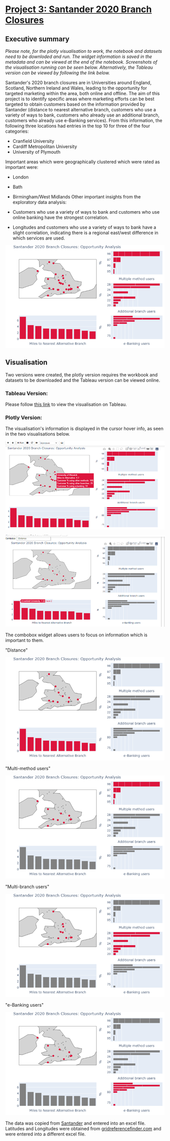 # [Project 3: Santander 2020 Branch Closures](https://github.com/mthorp363/santander_branch_closures/blob/master/Closures_2020.ipynb)
## Executive summary

*Please note, for the plotly visualisation to work, the notebook and datasets need to be downloded and run. The widget information is saved in the metadata and can be viewed at the end of the notebook. Screenshots of the visualisation running can be seen below. Alternatively, the Tableau version can be viewed by following the link below.*

Santander's 2020 branch closures are in Universities around England, Scotland, Northern Ireland and Wales, leading to the opportunity for targeted marketing within the area, both online and offline. The aim of this project is to identify specific areas where marketing efforts can be best targeted to obtain customers based on the information provided by Santander (distance to nearest alternative branch, customers who use a variety of ways to bank, customers who already use an additional branch, customers who already use e-Banking services). From this information, the following three locations had entries in the top 10 for three of the four categories:

- Cranfield University
- Cardiff Metropolitan University
- University of Plymouth

Important areas which were geographically clustered which were rated as important were:

- London
- Bath
- Birmingham/West Midlands
Other important insights from the exploratory data analysis:

- Customers who use a variety of ways to bank and customers who use online banking have the strongest correlation.
- Longitudes and customers who use a variety of ways to bank have a slight correlation, indicating there is a regional east/west difference in which services are used.

![Visualisation: Important](newplot.png "Important branch closure locations")

## Visualisation

Two versions were created, the plotly version requires the workbook and datasets to be downloaded and the Tableau version can be viewed online.

### Tableau Version:

Please follow [this link](https://public.tableau.com/views/Santander2020BranchClosures/Dashboard1?:language=en-GB&:retry=yes&:display_count=y&:origin=viz_share_link) to view the visualisation on Tableau.


### Plotly Version:

The visualisation's information is displayed in the cursor hover info, as seen in the two visualisations below.

![Visualisation: hoverinfo](hoverinfo.png "Hover info")

![Visualisation: hoverinfo2](hoverinfo2.png "Hover info 2")

The combobox widget allows users to focus on information which is important to them.

"Distance"

![Visualisation: distance](newplot%20(1).png "Distance")

"Multi-method users"

![Visualisation: Multi-method users](newplot%20(2).png "Multi-method users")

"Multi-branch users"

![Visualisation: Multi-branch users](newplot%20(3).png "Multi-branch users")

"e-Banking users"

![Visualisation: e-Banking users](newplot%20(4).png "e-Banking users")




The data was copied from [Santander](https://www.santander.co.uk/personal/support/ways-to-bank/our-branches) and entered into an excel file. Latitudes and Longitudes were obtained from [gridreferencefinder.com](https://gridreferencefinder.com/batchConvert/batchConvert.php) and were entered into a different excel file.

